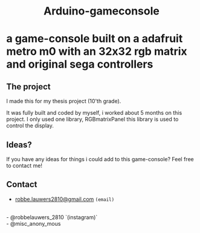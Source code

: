 <h1 align="center">Arduino-gameconsole<h1>
a game-console built on a adafruit metro m0 with an 32x32 rgb matrix and original sega controllers

## The project
  I made this for my thesis project (10'th grade).

  It was fully built and coded by myself, i worked about 5 months on this project.
  I only used one library, RGBmatrixPanel this library is used to control the display.







## Ideas?
  If you have any ideas for things i could add to this game-console?
  Feel free to contact me!
  
## Contact
  - robbe.lauwers2810@gmail.com `(email)` 
  </br>
  - @robbelauwers_2810 `(instagram)` 
  </br>
  - @misc_anony_mous



